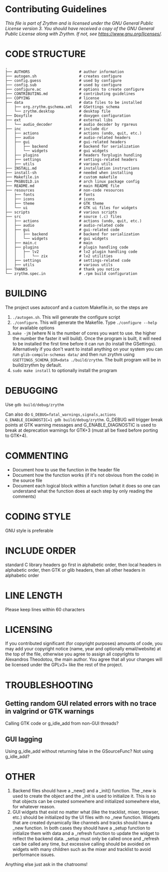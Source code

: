 Contributing Guidelines
=======================

*This file is part of Zrythm and is licensed under the
GNU General Public License version 3. You should have received a copy of the GNU General Public License
  along with Zrythm.  If not, see <https://www.gnu.org/licenses/>.*

# CODE STRUCTURE

    .
    ├── AUTHORS                      # author information
    ├── autogen.sh                   # creates configure
    ├── config.guess                 # used by configure
    ├── config.sub                   # used by configure
    ├── configure.ac                 # options to create configure
    ├── CONTRIBUTING.md              # contributing guidelines
    ├── COPYING                      # license
    ├── data                         # data files to be installed
    │   ├── org.zrythm.gschema.xml   # GSettings schema
    │   └── zrythm.desktop           # desktop file
    ├── Doxyfile                     # doxygen configuration
    ├── ext                          # external libs
    │   └── audio_decoder            # audio decoder by rgareus
    ├── inc                          # include dir
    │   ├── actions                  # actions (undo, quit, etc.)
    │   ├── audio                    # audio-related headers
    │   ├── gui                      # gui-related headers
    │   │   ├── backend              # backend for serialization
    │   │   └── widgets              # gui widgets
    │   ├── plugins                  # headers forplugin hundling
    │   ├── settings                 # settings-related headers
    │   ├── utils                    # various utils
    ├── INSTALL.md                   # installation instructions
    ├── install-sh                   # needed when installing
    ├── Makefile.in                  # custom makefile
    ├── PKGBUILD.in                  # arch linux package config
    ├── README.md                    # main README file
    ├── resources                    # non-code resources
    │   ├── fonts                    # fonts
    │   ├── icons                    # icons
    │   ├── theme                    # GTK theme
    │   └── ui                       # GTK ui files for widgets
    ├── scripts                      # various scripts
    ├── src                          # source (.c) files
    │   ├── actions                  # actions (undo, quit, etc.)
    │   ├── audio                    # audio-related code
    │   ├── gui                      # gui-related code
    │   │   ├── backend              # backend for serialization
    │   │   └── widgets              # gui widgets
    │   ├── main.c                   # main
    │   ├── plugins                  # plugin handling code
    │   │   ├── lv2                  # lv2 plugin handling code
    │   │   │   └── zix              # lv2 utilities
    │   ├── settings                 # settings-related code
    │   ├── utils                    # various utils
    ├── THANKS                       # thank you notice
    └── zrythm.spec.in               # .rpm build configuration

# BUILDING
  The project uses autoconf and a custom Makefile.in, so the steps are
  1. `./autogen.sh`. This will generate the configure script
  2. `./configure`. This will generate the Makefile. Type `./configure --help` for available options
  3. `make -jN` (where N is the number of cores you want to use. the higher the number the faster it will build). Once the program is built, it will need to be installed the first time before it can run (to install the GSettings). Alternatively if you don't want to install anything on your system you can run `glib-compile-schemas data/` and then run zrythm using `GSETTINGS_SCHEMA_DIR=data ./build/zrythm`. The built program will be in build/zrythm by default.
  4. `sudo make install` to optionally install the program

# DEBUGGING
  Use `gdb build/debug/zrythm`

  Can also do `G_DEBUG=fatal_warnings,signals,actions G_ENABLE_DIAGNOSTIC=1 gdb build/debug/zrythm`. G_DEBUG will trigger break points at GTK warning messages and  G_ENABLE_DIAGNOSTIC is used to break at deprecation  warnings for GTK+3 (must all be fixed before porting to GTK+4).

# COMMENTING
  - Document how to use the function in the header file
  - Document how the function works (if it's not obvious from the code) in the source file
  - Document each logical block within a function (what it does so one can understand what the function does at each step by only reading the comments)

# CODING STYLE
  GNU style is preferable

# INCLUDE ORDER
standard C library headers go first in alphabetic
order, then local headers in alphabetic order, then
GTK or glib headers, then all other headers in
alphabetic order

# LINE LENGTH
Please keep lines within 60 characters

# LICENSING
If you contributed significant (for copyright purposes)
amounts of code, you may add your copyright notice
(name, year and optionally email/website) at the top
of the file, otherwise you agree to assign all
copyrights to Alexandros Theodotou, the main author.
You agree that all your changes will be licensed under
the GPLv3+ like the rest of the project.

# TROUBLESHOOTING
## Getting random GUI related errors with no trace in valgrind or GTK warnings
Calling GTK code or g_idle_add from non-GUI threads?
## GUI lagging
Using g_idle_add without returning false in the GSourceFunc? Not using g_idle_add?

# OTHER
  1. Backend files should have a _new() and a _init() function. The _new is used to create the object and the _init is used to initialize it. This is so that objects can be created somewhere and initialized somewhere else, for whatever reason.
  2. GUI widgets that exist no matter what (like the tracklist, mixer, browser, etc.) should be initialized by the UI files with no _new function. Widgets that are created dynamically like channels and tracks should have a _new function. In both cases they should have a _setup function to initialize them with data and a _refresh function to update the widget to reflect the backend data. _setup must only be called once and _refresh can be called any time, but excessive calling should be avoided on widgets with many children such as the mixer and tracklist to avoid performance issues.

  Anything else just ask in the chatrooms!
